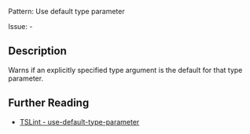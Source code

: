 Pattern: Use default type parameter

Issue: -

## Description

Warns if an explicitly specified type argument is the default for that type parameter.

## Further Reading

* [TSLint - use-default-type-parameter](https://palantir.github.io/tslint/rules/use-default-type-parameter)